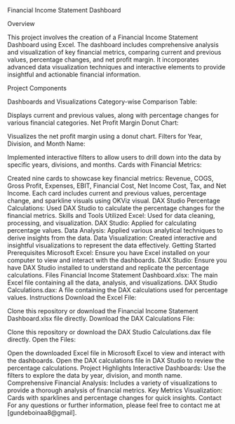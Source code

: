 Financial Income Statement Dashboard

Overview

This project involves the creation of a Financial Income Statement Dashboard using Excel. The dashboard includes comprehensive analysis and visualization of key financial metrics, comparing current and previous values, percentage changes, and net profit margin. It incorporates advanced data visualization techniques and interactive elements to provide insightful and actionable financial information.

Project Components

Dashboards and Visualizations
Category-wise Comparison Table:

Displays current and previous values, along with percentage changes for various financial categories.
Net Profit Margin Donut Chart:

Visualizes the net profit margin using a donut chart.
Filters for Year, Division, and Month Name:

Implemented interactive filters to allow users to drill down into the data by specific years, divisions, and months.
Cards with Financial Metrics:

Created nine cards to showcase key financial metrics: Revenue, COGS, Gross Profit, Expenses, EBIT, Financial Cost, Net Income Cost, Tax, and Net Income.
Each card includes current and previous values, percentage change, and sparkline visuals using OKViz visual.
DAX Studio
Percentage Calculations: Used DAX Studio to calculate the percentage changes for the financial metrics.
Skills and Tools Utilized
Excel: Used for data cleaning, processing, and visualization.
DAX Studio: Applied for calculating percentage values.
Data Analysis: Applied various analytical techniques to derive insights from the data.
Data Visualization: Created interactive and insightful visualizations to represent the data effectively.
Getting Started
Prerequisites
Microsoft Excel: Ensure you have Excel installed on your computer to view and interact with the dashboards.
DAX Studio: Ensure you have DAX Studio installed to understand and replicate the percentage calculations.
Files
Financial Income Statement Dashboard.xlsx: The main Excel file containing all the data, analysis, and visualizations.
DAX Studio Calculations.dax: A file containing the DAX calculations used for percentage values.
Instructions
Download the Excel File:

Clone this repository or download the Financial Income Statement Dashboard.xlsx file directly.
Download the DAX Calculations File:

Clone this repository or download the DAX Studio Calculations.dax file directly.
Open the Files:

Open the downloaded Excel file in Microsoft Excel to view and interact with the dashboards.
Open the DAX calculations file in DAX Studio to review the percentage calculations.
Project Highlights
Interactive Dashboards: Use the filters to explore the data by year, division, and month name.
Comprehensive Financial Analysis: Includes a variety of visualizations to provide a thorough analysis of financial metrics.
Key Metrics Visualization: Cards with sparklines and percentage changes for quick insights.
Contact
For any questions or further information, please feel free to contact me at [gundeboinaa8@gmail].

